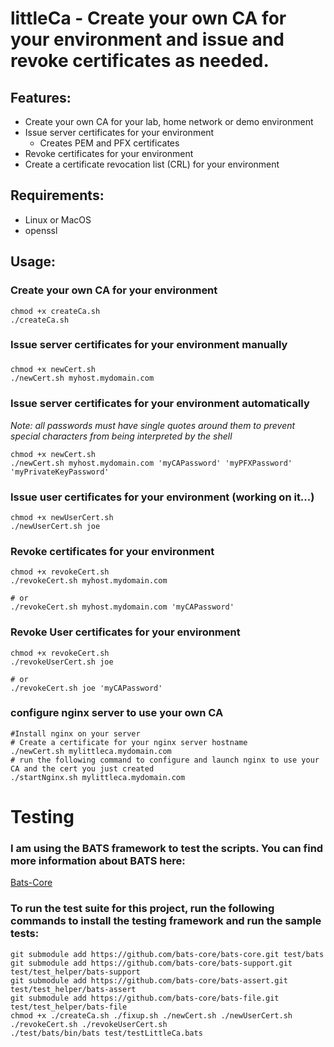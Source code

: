 # littleCa - Create your own CA for your environment and issue and revoke certificates as needed.

## Features:

* Create your own CA for your lab, home network or demo environment
* Issue server certificates for your environment
    * Creates PEM and PFX certificates
* Revoke certificates for your environment
* Create a certificate revocation list (CRL) for your environment

## Requirements:

* Linux or MacOS
* openssl

## Usage:

### Create your own CA for your environment

```shell
chmod +x createCa.sh
./createCa.sh
```

### Issue server certificates for your environment manually

###        

```shell
chmod +x newCert.sh
./newCert.sh myhost.mydomain.com
```

### Issue server certificates for your environment automatically

*Note: all passwords must have single quotes around them to prevent special characters from being interpreted by the
shell*

```shell
chmod +x newCert.sh
./newCert.sh myhost.mydomain.com 'myCAPassword' 'myPFXPassword' 'myPrivateKeyPassword'
```

### Issue user certificates for your environment (working on it...)

```shell
chmod +x newUserCert.sh
./newUserCert.sh joe
```

### Revoke certificates for your environment

```shell
chmod +x revokeCert.sh
./revokeCert.sh myhost.mydomain.com

# or
./revokeCert.sh myhost.mydomain.com 'myCAPassword'
```

### Revoke User certificates for your environment

```shell
chmod +x revokeCert.sh
./revokeUserCert.sh joe

# or
./revokeCert.sh joe 'myCAPassword'
```

### configure nginx server to use your own CA

```shell
#Install nginx on your server
# Create a certificate for your nginx server hostname
./newCert.sh mylittleca.mydomain.com
# run the following command to configure and launch nginx to use your CA and the cert you just created
./startNginx.sh mylittleca.mydomain.com
```

# Testing

### I am using the BATS framework to test the scripts. You can find more information about BATS here:

[Bats-Core](https://github.com/bats-core/bats-core)

### To run the test suite for this project, run the following commands to install the testing framework and run the sample tests:

```shell
git submodule add https://github.com/bats-core/bats-core.git test/bats
git submodule add https://github.com/bats-core/bats-support.git test/test_helper/bats-support
git submodule add https://github.com/bats-core/bats-assert.git test/test_helper/bats-assert
git submodule add https://github.com/bats-core/bats-file.git test/test_helper/bats-file
chmod +x ./createCa.sh ./fixup.sh ./newCert.sh ./newUserCert.sh ./revokeCert.sh ./revokeUserCert.sh
./test/bats/bin/bats test/testLittleCa.bats
```
